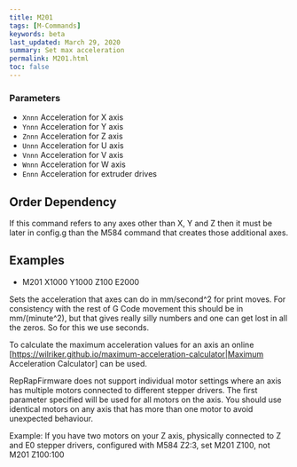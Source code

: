 ```yaml
---
title: M201
tags: [M-Commands] 
keywords: beta 
last_updated: March 29, 2020 
summary: Set max acceleration 
permalink: M201.html
toc: false 
---
```



### Parameters

* `Xnnn` Acceleration for X axis
* `Ynnn` Acceleration for Y axis
* `Znnn` Acceleration for Z axis
* `Unnn` Acceleration for U axis
* `Vnnn` Acceleration for V axis
* `Wnnn` Acceleration for W axis
* `Ennn` Acceleration for extruder drives

## Order Dependency

If this command refers to any axes other than X, Y and Z then it must be later in config.g than the M584 command that creates those additional axes.

## Examples

* M201 X1000 Y1000 Z100 E2000

Sets the acceleration that axes can do in mm/second^2 for print moves. For consistency with the rest of G Code movement this should be in mm/(minute^2), but that gives really silly numbers and one can get lost in all the zeros. So for this we use seconds.

To calculate the maximum acceleration values for an axis an online [https://wilriker.github.io/maximum-acceleration-calculator|Maximum Acceleration Calculator] can be used.

RepRapFirmware does not support individual motor settings where an axis has multiple motors connected to different stepper drivers. The first parameter specified will be used for all motors on the axis. You should use identical motors on any axis that has more than one motor to avoid unexpected behaviour.

Example: If you have two motors on your Z axis, physically connected to Z and E0 stepper drivers, configured with M584 Z2:3, set M201 Z100, not M201 Z100:100


